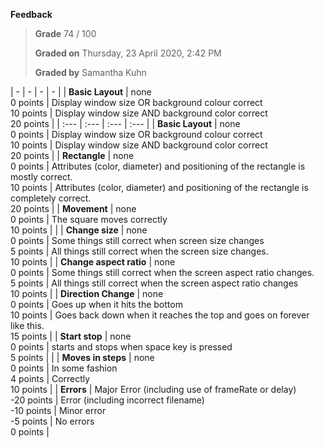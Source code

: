 **Feedback**

> **Grade** 74 / 100
>
> **Graded on** Thursday, 23 April 2020, 2:42 PM
>
> **Graded by** Samantha Kuhn

| - | - | - | - |
| **Basic Layout** | none<br>0 points | Display window size OR background colour correct<br>10 points | Display window size AND background color correct<br>20 points |
| :--- | :--- | :--- | :--- |
| **Basic Layout** | none<br>0 points | Display window size OR background colour correct<br>10 points | Display window size AND background color correct<br>20 points |
| **Rectangle** | none<br>0 points | Attributes (color, diameter) and positioning of the rectangle is mostly correct.<br>10 points | Attributes (color, diameter) and positioning of the rectangle is completely correct.<br>20 points |
| **Movement** | none<br>0 points | The square moves correctly<br>10 points | |
| **Change size** | none<br>0 points | Some things still correct when screen size changes<br>5 points | All things still correct when the screen size changes.<br>10 points |
| **Change aspect ratio** | none<br>0 points | Some things still correct when the screen aspect ratio changes.<br>5 points | All things still correct when the screen aspect ratio changes<br>10 points |
| **Direction Change** | none<br>0 points | Goes up when it hits the bottom<br>10 points | Goes back down when it reaches the top and goes on forever like this.<br>15 points |
| **Start stop** | none<br>0 points | starts and stops when space key is pressed<br>5 points | |
| **Moves in steps** | none<br>0 points | In some fashion<br>4 points | Correctly<br>10 points |
| **Errors** | Major Error (including use of frameRate or delay)<br>-20 points | Error (including incorrect filename)<br>-10 points | Minor error<br>-5 points | No errors<br>0 points |

